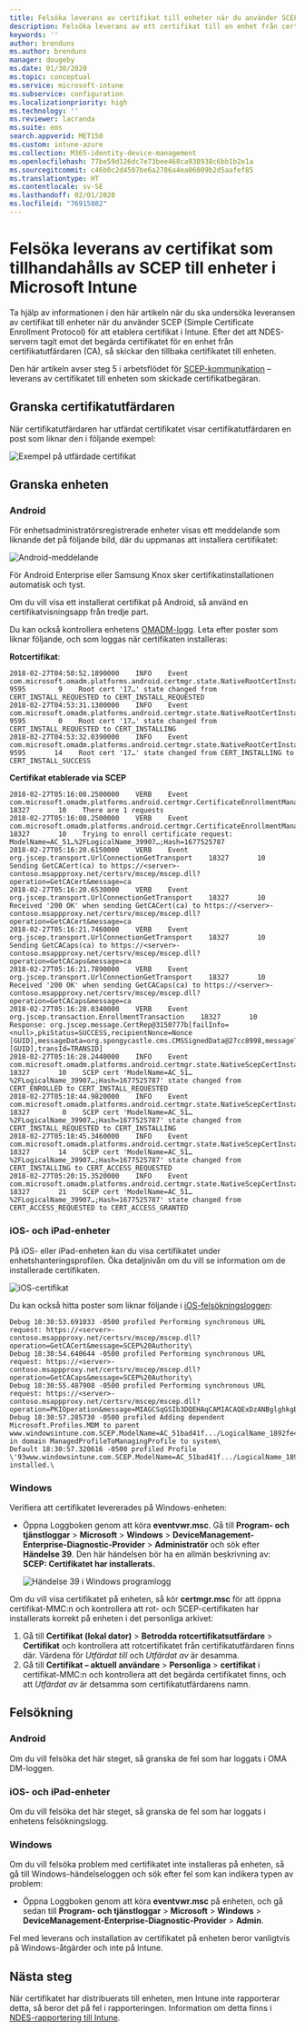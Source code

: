 ```yaml
---
title: Felsöka leverans av certifikat till enheter när du använder SCEP med Microsoft Intune | Microsoft Docs
description: Felsöka leverans av ett certifikat till en enhet från certifikatutfärdaren när du distribuerar certifikat med hjälp av SCEP-certifikatprofiler med Intune.
keywords: ''
author: brenduns
ms.author: brenduns
manager: dougeby
ms.date: 01/30/2020
ms.topic: conceptual
ms.service: microsoft-intune
ms.subservice: configuration
ms.localizationpriority: high
ms.technology: ''
ms.reviewer: lacranda
ms.suite: ems
search.appverid: MET150
ms.custom: intune-azure
ms.collection: M365-identity-device-management
ms.openlocfilehash: 77be59d126dc7e73bee468ca938938c6bb1b2e1a
ms.sourcegitcommit: c46b0c2d4507be6a2786a4ea06009b2d5aafef85
ms.translationtype: HT
ms.contentlocale: sv-SE
ms.lasthandoff: 02/01/2020
ms.locfileid: "76915882"
---
```

# <a name="troubleshoot-the-delivery-of-certificates-provisioned-by-scep-to-devices-in-microsoft-intune"></a>Felsöka leverans av certifikat som tillhandahålls av SCEP till enheter i Microsoft Intune

Ta hjälp av informationen i den här artikeln när du ska undersöka leveransen av certifikat till enheter när du använder SCEP (Simple Certificate Enrollment Protocol) för att etablera certifikat i Intune. Efter det att NDES-servern tagit emot det begärda certifikatet för en enhet från certifikatutfärdaren (CA), så skickar den tillbaka certifikatet till enheten.

Den här artikeln avser steg 5 i arbetsflödet för [SCEP-kommunikation](troubleshoot-scep-certificate-profiles.md) – leverans av certifikatet till enheten som skickade certifikatbegäran.

## <a name="review-the-certification-authority"></a>Granska certifikatutfärdaren

När certifikatutfärdaren har utfärdat certifikatet visar certifikatutfärdaren en post som liknar den i följande exempel:

![Exempel på utfärdade certifikat](../protect/media/troubleshoot-scep-certificate-delivery/certificate-authority.png)

## <a name="review-the-device"></a>Granska enheten

### <a name="android"></a>Android

För enhetsadministratörsregistrerade enheter visas ett meddelande som liknande det på följande bild, där du uppmanas att installera certifikatet:

![Android-meddelande](../protect/media/troubleshoot-scep-certificate-delivery/android-notification.png)

För Android Enterprise eller Samsung Knox sker certifikatinstallationen automatisk och tyst.

Om du vill visa ett installerat certifikat på Android, så använd en certifikatvisningsapp från tredje part.

Du kan också kontrollera enhetens [OMADM-logg](troubleshoot-scep-certificate-profiles.md#logs-for-android-devices). Leta efter poster som liknar följande, och som loggas när certifikaten installeras:

**Rotcertifikat**:

```
2018-02-27T04:50:52.1890000    INFO    Event     com.microsoft.omadm.platforms.android.certmgr.state.NativeRootCertInstallStateMachine     9595        9    Root cert '17…' state changed from CERT_INSTALL_REQUESTED to CERT_INSTALL_REQUESTED
2018-02-27T04:53:31.1300000    INFO    Event     com.microsoft.omadm.platforms.android.certmgr.state.NativeRootCertInstallStateMachine     9595        0    Root cert '17…' state changed from CERT_INSTALL_REQUESTED to CERT_INSTALLING
2018-02-27T04:53:32.0390000    INFO    Event     com.microsoft.omadm.platforms.android.certmgr.state.NativeRootCertInstallStateMachine     9595       14    Root cert '17…' state changed from CERT_INSTALLING to CERT_INSTALL_SUCCESS
```

**Certifikat etablerade via SCEP**

```
2018-02-27T05:16:08.2500000    VERB    Event     com.microsoft.omadm.platforms.android.certmgr.CertificateEnrollmentManager    18327       10    There are 1 requests
2018-02-27T05:16:08.2500000    VERB    Event     com.microsoft.omadm.platforms.android.certmgr.CertificateEnrollmentManager    18327       10    Trying to enroll certificate request: ModelName=AC_51…%2FLogicalName_39907…;Hash=1677525787
2018-02-27T05:16:20.6150000    VERB    Event     org.jscep.transport.UrlConnectionGetTransport    18327       10    Sending GetCACert(ca) to https://<server>-contoso.msappproxy.net/certsrv/mscep/mscep.dll?operation=GetCACert&message=ca
2018-02-27T05:16:20.6530000    VERB    Event     org.jscep.transport.UrlConnectionGetTransport    18327       10    Received '200 OK' when sending GetCACert(ca) to https://<server>-contoso.msappproxy.net/certsrv/mscep/mscep.dll?operation=GetCACert&message=ca
2018-02-27T05:16:21.7460000    VERB    Event     org.jscep.transport.UrlConnectionGetTransport    18327       10    Sending GetCACaps(ca) to https://<server>-contoso.msappproxy.net/certsrv/mscep/mscep.dll?operation=GetCACaps&message=ca
2018-02-27T05:16:21.7890000    VERB    Event     org.jscep.transport.UrlConnectionGetTransport    18327       10    Received '200 OK' when sending GetCACaps(ca) to https://<server>-contoso.msappproxy.net/certsrv/mscep/mscep.dll?operation=GetCACaps&message=ca
2018-02-27T05:16:28.0340000    VERB    Event     org.jscep.transaction.EnrollmentTransaction    18327       10    Response: org.jscep.message.CertRep@3150777b[failInfo=<null>,pkiStatus=SUCCESS,recipientNonce=Nonce [GUID],messageData=org.spongycastle.cms.CMSSignedData@27cc8998,messageType=CERT_REP,senderNonce=Nonce [GUID],transId=TRANSID]
2018-02-27T05:16:28.2440000    INFO    Event     com.microsoft.omadm.platforms.android.certmgr.state.NativeScepCertInstallStateMachine    18327       10    SCEP cert 'ModelName=AC_51…%2FLogicalName_39907…;Hash=1677525787' state changed from CERT_ENROLLED to CERT_INSTALL_REQUESTED
2018-02-27T05:18:44.9820000    INFO    Event     com.microsoft.omadm.platforms.android.certmgr.state.NativeScepCertInstallStateMachine    18327        0    SCEP cert 'ModelName=AC_51…%2FLogicalName_39907…;Hash=1677525787' state changed from CERT_INSTALL_REQUESTED to CERT_INSTALLING
2018-02-27T05:18:45.3460000    INFO    Event     com.microsoft.omadm.platforms.android.certmgr.state.NativeScepCertInstallStateMachine    18327       14    SCEP cert 'ModelName=AC_51…%2FLogicalName_39907…;Hash=1677525787' state changed from CERT_INSTALLING to CERT_ACCESS_REQUESTED
2018-02-27T05:20:15.3520000    INFO    Event     com.microsoft.omadm.platforms.android.certmgr.state.NativeScepCertInstallStateMachine    18327       21    SCEP cert 'ModelName=AC_51…%2FLogicalName_39907…;Hash=1677525787' state changed from CERT_ACCESS_REQUESTED to CERT_ACCESS_GRANTED
```

### <a name="ios-and-ipados"></a>iOS- och iPad-enheter

På iOS- eller iPad-enheten kan du visa certifikatet under enhetshanteringsprofilen. Öka detaljnivån om du vill se information om de installerade certifikaten.

![iOS-certifikat](../protect/media/troubleshoot-scep-certificate-delivery/ios-certificate.png)

Du kan också hitta poster som liknar följande i [iOS-felsökningsloggen](troubleshoot-scep-certificate-profiles.md#logs-for-ios-and-ipados-devices):

```
Debug 18:30:53.691033 -0500 profiled Performing synchronous URL request: https://<server>-contoso.msappproxy.net/certsrv/mscep/mscep.dll?operation=GetCACert&message=SCEP%20Authority\  
Debug 18:30:54.640644 -0500 profiled Performing synchronous URL request: https://<server>-contoso.msappproxy.net/certsrv/mscep/mscep.dll?operation=GetCACaps&message=SCEP%20Authority\ 
Debug 18:30:55.487908 -0500 profiled Performing synchronous URL request: https://<server>-contoso.msappproxy.net/certsrv/mscep/mscep.dll?operation=PKIOperation&message=MIAGCSqGSIb3DQEHAqCAMIACAQExDzANBglghkgBZQMEAgMFADCABgkqhkiG9w0BBwGggCSABIIZfzCABgkqhkiG9w0BBwOggDCAAgEAMYIBgjCCAX4CAQAwZjBPMRUwEwYKCZImiZPyLGQBGRYFbG9jYWwxHDAaBgoJkiaJk/IsZAEZFgxmb3VydGhjb2ZmZWUxGDAWBgNVBAMTD0ZvdXJ0aENvZmZlZSBDQQITaAAAAAmaneVjEPlcTwAAAAAACTANBgkqhkiG9w0BAQEFAASCAQCqfsOYpuBToerQLkw/tl4tH9E+97TBTjGQN9NCjSgb78fF6edY0pNDU+PH4RB356wv3rfZi5IiNrVu5Od4k6uK4w0582ZM2n8NJFRY7KWSNHsmTIWlo/Vcr4laAtq5rw+CygaYcefptcaamkjdLj07e/Uk4KsetGo7ztPVjSEFwfRIfKv474dLDmPqp0ZwEWRQG 
Debug 18:30:57.285730 -0500 profiled Adding dependent Microsoft.Profiles.MDM to parent www.windowsintune.com.SCEP.ModelName=AC_51bad41f.../LogicalName_1892fe4c...;Hash=-912418295 in domain ManagedProfileToManagingProfile to system\ 
Default 18:30:57.320616 -0500 profiled Profile \'93www.windowsintune.com.SCEP.ModelName=AC_51bad41f.../LogicalName_1892fe4c...;Hash=-912418295\'94 installed.\ 
```

### <a name="windows"></a>Windows

Verifiera att certifikatet levererades på Windows-enheten:

- Öppna Loggboken genom att köra **eventvwr.msc**. Gå till **Program- och tjänstloggar** > **Microsoft** > **Windows** > **DeviceManagement-Enterprise-Diagnostic-Provider** > **Administratör** och sök efter **Händelse 39**. Den här händelsen bör ha en allmän beskrivning av: **SCEP: Certifikatet har installerats.**

   ![Händelse 39 i Windows programlogg](../protect/media/troubleshoot-scep-certificate-delivery/device-app-log.png)

Om du vill visa certifikatet på enheten, så kör **certmgr.msc** för att öppna certifikat-MMC:n och kontrollera att rot- och SCEP-certifikaten har installerats korrekt på enheten i det personliga arkivet:

   1. Gå till **Certifikat (lokal dator)**  > **Betrodda rotcertifikatsutfärdare** > **Certifikat** och kontrollera att rotcertifikatet från certifikatutfärdaren finns där. Värdena för *Utfärdat till* och *Utfärdat av* är desamma.
   2. Gå till **Certifikat – aktuell användare** > **Personliga** > **certifikat** i certifikat-MMC:n och kontrollera att det begärda certifikatet finns, och att *Utfärdat av* är detsamma som certifikatutfärdarens namn.

## <a name="troubleshoot-failures"></a>Felsökning

### <a name="android"></a>Android

Om du vill felsöka det här steget, så granska de fel som har loggats i OMA DM-loggen.

### <a name="ios-and-ipados"></a>iOS- och iPad-enheter

Om du vill felsöka det här steget, så granska de fel som har loggats i enhetens felsökningslogg.

### <a name="windows"></a>Windows

Om du vill felsöka problem med certifikatet inte installeras på enheten, så gå till Windows-händelseloggen och sök efter fel som kan indikera typen av problem:

- Öppna Loggboken genom att köra **eventvwr.msc** på enheten, och gå sedan till **Program- och tjänstloggar** > **Microsoft** > **Windows** > **DeviceManagement-Enterprise-Diagnostic-Provider** > **Admin**.

Fel med leverans och installation av certifikatet på enheten beror vanligtvis på Windows-åtgärder och inte på Intune.

## <a name="next-steps"></a>Nästa steg

När certifikatet har distribuerats till enheten, men Intune inte rapporterar detta, så beror det på fel i rapporteringen. Information om detta finns i [NDES-rapportering till Intune](troubleshoot-scep-certificate-reporting.md).
